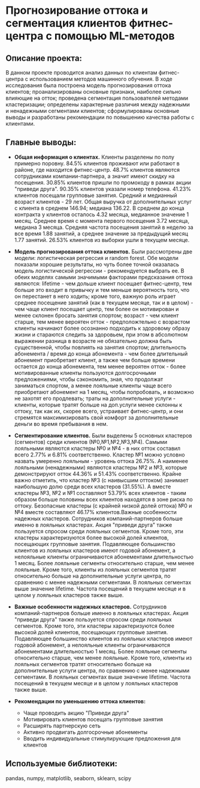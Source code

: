 # Прогнозирование оттока и сегментация клиентов фитнес-центра с помощью ML-методов
## Описание проекта:
В данном проекте проводится анализ данных по клиентам фитнес-центра с использованием методов машинного обучения. В ходе исследования была построена модель прогнозирования оттока клиентов; проанализированы основные признаки, наиболее сильно влияющие на отток; проведена сегментация пользователей методами кластеризации; определены характерные различия между надежными и ненадежными сегментами клиентов; сформулированы основные выводы и разработаны рекомендации по повышению качества работы с клиентами.
## Главные выводы:
* **Общая информация о клиентах.** Клиенты разделены по полу примерно поровну. 84.5% клиентов проживают или работают в районе, где находится фитнес-центр. 48.7% клиентов являются сотрудниками компании-партнера, а значит имеют скидку на посещения. 30.85% клиентов пришли по промокоду в рамках акции "приведи друга". 90.35% клиентов указали номер телефона. 41.23% клиентов посещали групповые занятия. Средний и медианный возраст клиентов - 29 лет. Общая выручка от дополнительных услуг с клиента в среднем 146.94; медиана 136.22. В среднем до конца контракта у клиентов осталось 4.32 месяца, медианное значение 1 месяц. Среднее время с момента первого посещения 3.72 месяца, медиана 3 месяца. Средняя частота посещения занятий в неделю за все время 1.88 занятий, а среднее значение за предыдущий месяц 1.77 занятий. 26.53% клиентов из выборки ушли в текущем месяце.

* **Модель прогнозирования оттока клиентов.** Были рассмотрены две модели: логистическая регрессия и random forest. Обе модели показали хорошие результаты, но чуть более точной оказалась модель логистической регрессии - рекомендуется выбрать ее. В обеих моделях самыми значимыми факторами предсказания оттока являются: lifetime - чем дольше клиент посещает фитнес-центр, тем больше это входит в привычку и тем меньше вероятность того, что он перестанет в него ходить; кроме того, важную роль играет среднее посещение занятий (как в текущем месяце, так и в целом) - чем чаще клиент посещает центр, тем более он мотивирован и менее склонен бросать занятия спортом; возраст - чем клиент старше, тем менее вероятен отток - предположтельно с возрастом клиенты начинают более осознанно подходить к здоровому образу жизни и стараются следить за здоровьем, при этом в абсолютном выражении разница в возрасте не обязательно должна быть существенной, чтобы повлиять на занятия спортом; длительность абонемента / время до конца абонемента - чем более длительный абонемент приобретает клиент, а также чем больше времени остается до конца абонемента, тем менее вероятен отток - более мотивированные клиенты пользуются долгосрочными предложениями, чтобы сэкономить, зная, что продолжат заниматься спортом, а менее лояльные клиенты чаще всего приобретают абонемент на 1 месяц, чтобы попробовать, и возможно не захотят его продлевать; траты на дополнительные услуги - клиенты, которые тратят больше на доп.услуги менее склонны к оттоку, так как их, скорее всего, устраивает фитнес-центр, и они стремятся максимизировать свой комфорт за дополнительные деньги во время пребывания в нем.

* **Сегментирование клиентов.** Были выделены 5 основных кластеров (сегментов) среди клиентов (№0,№1,№2,№3,№4). Самыми лояльными являются кластеры №0 и №4 - в них отток составил всего 2.77% и 6.81% соответственно. Кластер №1 можно условно назвать умеренно лояльным - уровень оттока 26.75%. А наименее лояльными (ненадежными) являются кластеры №2 и №3, которые демонстрируют отток 44.36% и 51.43% соответственно. Крайне важно отметить, что кластер №3 (с наивысшим оттоком) занимает наибольшую долю среди всех кластеров (31.55%). А вместе кластеры №3, №2 и №1 составляют 53.79% всех клиентов - таким образом больше половины всех клиентов находятся в зоне риска по оттоку. Безопасные кластеры (с крайней низкой долей оттока) №0 и №4 вместе составляют 46.17% клиентов.Важные особенности надежных кластеров. Сотрудников компаний-партнеров больше именно в лояльных кластерах. Акция "приведи друга" также пользуется спросом среди лояльных сегментов. Кроме того, эти кластеры характеризуются более высокой долей клиентов, посещающих групповые занятия. Подавляющее большинство клиентов из лояльных кластеров имеют годовой абонемент, а нелояльные клиенты ограничиваются абонементами длительностью 1 месяц. Более лояльные сегменты относительно старше, чем менее лояльные. Кроме того, клиенты из лояльных сегментов тратят относительно больше на дополнительные услуги центра, по сравнению с менее надежными сегментами. В лояльных сегментах выше значение lifetime. Частота посещений в текущем месяце и в целом у лояльных кластеров также выше.

* **Важные особенности надежных кластеров.** Сотрудников компаний-партнеров больше именно в лояльных кластерах. Акция "приведи друга" также пользуется спросом среди лояльных сегментов. Кроме того, эти кластеры характеризуются более высокой долей клиентов, посещающих групповые занятия. Подавляющее большинство клиентов из лояльных кластеров имеют годовой абонемент, а нелояльные клиенты ограничиваются абонементами длительностью 1 месяц. Более лояльные сегменты относительно старше, чем менее лояльные. Кроме того, клиенты из лояльных сегментов тратят относительно больше на дополнительные услуги центра, по сравнению с менее надежными сегментами. В лояльных сегментах выше значение lifetime. Частота посещений в текущем месяце и в целом у лояльных кластеров также выше.

* **Рекомендации по уменьшению оттока клиентов:**
  - Чаще проводить акцию "Приведи друга"
  - Мотивировать клиентов посещать групповые занятия
  - Расширять партнерскую сеть
  - Активно продвигать долгосрочные абонементы
  - Вводить индивидуальные стимулирующие предложения для клиентов

## Используемые библиотеки:
pandas, numpy, matplotlib, seaborn, sklearn, scipy
